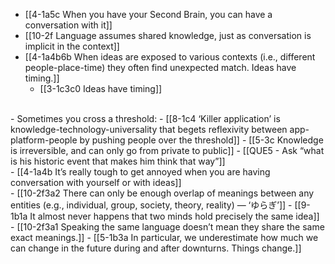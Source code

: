 - [[4-1a5c When you have your Second Brain, you can have a conversation with it]]
- [[10-2f Language assumes shared knowledge, just as conversation is implicit in the context]]
- [[4-1a4b6b When ideas are exposed to various contexts (i.e., different people-place-time) they often find unexpected match. Ideas have timing.]]
  - [[3-1c3c0 Ideas have timing]]
<br>
- Sometimes you cross a threshold:
- [[8-1c4 ‘Killer application’ is knowledge-technology-universality that begets reflexivity between app-platform-people by pushing people over the threshold]]
- [[5-3c Knowledge is irreversible, and can only go from private to public]]
- [[QUE5 - Ask “what is his historic event that makes him think that way”]]
<br>
- [[4-1a4b It’s really tough to get annoyed when you are having conversation with yourself or with ideas]]
<br>
- [[10-2f3a2 There can only be enough overlap of meanings between any entities (e.g., individual, group, society, theory, reality) — ‘ゆらぎ’]]
- [[9-1b1a It almost never happens that two minds hold precisely the same idea]]
- [[10-2f3a1 Speaking the same language doesn’t mean they share the same exact meanings.]]
- [[5-1b3a In particular, we underestimate how much we can change in the future during and after downturns. Things change.]]
